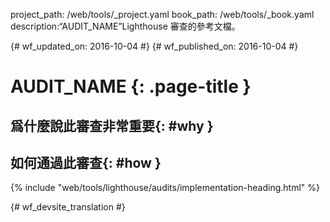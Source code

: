 project_path: /web/tools/_project.yaml
book_path: /web/tools/_book.yaml
description:“AUDIT_NAME”Lighthouse 審查的參考文檔。

{# wf_updated_on: 2016-10-04 #}
{# wf_published_on: 2016-10-04 #}

# AUDIT_NAME {: .page-title }

## 爲什麼說此審查非常重要{: #why }

## 如何通過此審查{: #how }

{% include "web/tools/lighthouse/audits/implementation-heading.html" %}


{# wf_devsite_translation #}
